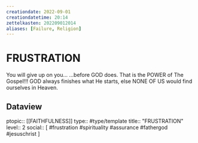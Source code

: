 ```yaml
---
creationdate: 2022-09-01
creationdatetime: 20:14
zettelkasten: 202209012014
aliases: [Failure, Religion]
---
```

# FRUSTRATION
You will give up on you...
…before GOD does. That is the POWER of The Gospel!!! GOD always finishes what He starts, else NONE OF US would find ourselves in Heaven.


## Dataview
ptopic:: [[FAITHFULNESS]]
type:: #type/template
title:: "FRUSTRATION"
level:: 2
social:: [ #frustration #spirituality #assurance #fathergod #jesuschrist ]